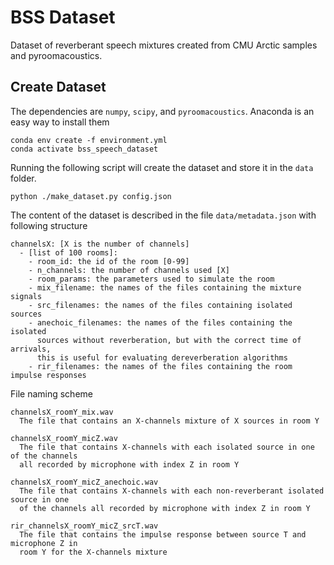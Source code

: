 BSS Dataset
===========

Dataset of reverberant speech mixtures created from CMU Arctic samples and pyroomacoustics.

Create Dataset
--------------

The dependencies are `numpy`, `scipy`, and `pyroomacoustics`.
Anaconda is an easy way to install them

    conda env create -f environment.yml
    conda activate bss_speech_dataset

Running the following script will create the dataset and store it in the `data` folder.

    python ./make_dataset.py config.json

The content of the dataset is described in the file `data/metadata.json` with following structure

    channelsX: [X is the number of channels]
      - [list of 100 rooms]:
        - room_id: the id of the room [0-99]
        - n_channels: the number of channels used [X]
        - room_params: the parameters used to simulate the room
        - mix_filename: the names of the files containing the mixture signals
        - src_filenames: the names of the files containing isolated sources
        - anechoic_filenames: the names of the files containing the isolated
          sources without reverberation, but with the correct time of arrivals,
          this is useful for evaluating dereverberation algorithms
        - rir_filenames: the names of the files containing the room impulse responses

File naming scheme

    channelsX_roomY_mix.wav
      The file that contains an X-channels mixture of X sources in room Y

    channelsX_roomY_micZ.wav
      The file that contains X-channels with each isolated source in one of the channels
      all recorded by microphone with index Z in room Y

    channelsX_roomY_micZ_anechoic.wav
      The file that contains X-channels with each non-reverberant isolated source in one 
      of the channels all recorded by microphone with index Z in room Y

    rir_channelsX_roomY_micZ_srcT.wav
      The file that contains the impulse response between source T and microphone Z in
      room Y for the X-channels mixture
